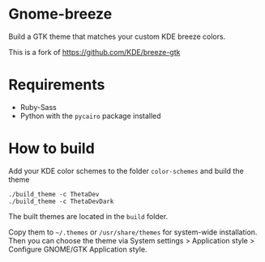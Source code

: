 # Gnome-breeze

Build a GTK theme that matches your custom KDE breeze colors.

This is a fork of https://github.com/KDE/breeze-gtk

# Requirements

- Ruby-Sass
- Python with the ``pycairo`` package installed

# How to build

Add your KDE color schemes to the folder ``color-schemes`` and build the theme

```
./build_theme -c ThetaDev
./build_theme -c ThetaDevDark
```

The built themes are located in the ``build`` folder.

Copy them to ``~/.themes`` or ``/usr/share/themes`` for system-wide installation. Then you can choose the theme via System settings > Application style > Configure GNOME/GTK Application style.
